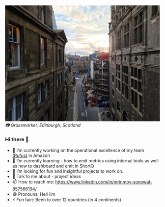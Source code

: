 ![Grassmarket (Picture taken from King george iv bridge)](grassmarket.jpg)
*📷 Grassmarket, Edinburgh, Scotland*
### Hi there 👋

<!--
**MrinmoySonowal/MrinmoySonowal** is a ✨ _special_ ✨ repository because its `README.md` (this file) appears on your GitHub profile.
-->
- 🔭 I’m currently working on the operational excellence of my team [(Rufus)](https://www.aboutamazon.com/news/retail/how-to-use-amazon-rufus) in Amazon
- 🌱 I’m currently learning - how to emit metrics using internal tools as well as how to dashboard and emit in ShortQ
- 🤔 I’m looking for fun and insightful projects to work on.
- 💬 Talk to me about - project ideas
- 📫 How to reach me: https://www.linkedin.com/in/mrinmoy-sonowal-857566194/
- 😄 Pronouns: He/Him
- ⚡ Fun fact: Been to over 12 countries (in 4 continents)


